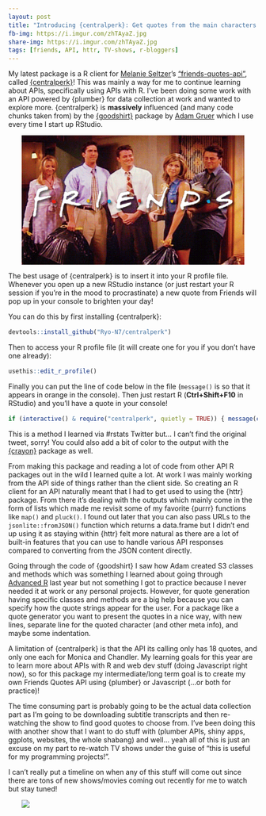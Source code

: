 ```yaml
---
layout: post
title: "Introducing {centralperk}: Get quotes from the main characters of the TV show 'Friends'"
fb-img: https://i.imgur.com/zhTAyaZ.jpg
share-img: https://i.imgur.com/zhTAyaZ.jpg
tags: [friends, API, httr, TV-shows, r-bloggers]
---
```


My latest package is a R client for [Melanie
Seltzer](https://github.com/melanieseltzer)’s
[“friends-quotes-api”](https://friends-quotes-api.herokuapp.com/),
called [{centralperk}](https://github.com/Ryo-N7/centralperk)! This was
mainly a way for me to continue learning about APIs, specifically using
APIs with R. I’ve been doing some work with an API powered by {plumber}
for data collection at work and wanted to explore more. {centralperk} is
**massively** influenced (and many code chunks taken from) by the
[{goodshirt}](https://github.com/adam-gruer/goodshirt) package by [Adam
Gruer](https://github.com/adam-gruer) which I use every time I start up
RStudio.

<img src="../assets/2021-05-06-friends-quotes-api_files/friends-cover.gif" style="display: block; margin: auto;" width = "450" />

The best usage of {centralperk} is to insert it into your R profile
file. Whenever you open up a new RStudio instance (or just restart your
R session if you’re in the mood to procrastinate) a new quote from
Friends will pop up in your console to brighten your day!

You can do this by first installing {centralperk}:

``` r
devtools::install_github("Ryo-N7/centralperk")
```

Then to access your R profile file (it will create one for you if you
don’t have one already):

``` r
usethis::edit_r_profile()
```

Finally you can put the line of code below in the file (`message()` is
so that it appears in orange in the console). Then just restart R
(**Ctrl+Shift+F10** in RStudio) and you’ll have a quote in your console!

``` r
if (interactive() & require("centralperk", quietly = TRUE)) { message(centralperk()) }
```

This is a method I learned via \#rstats Twitter but… I can’t find the
original tweet, sorry! You could also add a bit of color to the output
with the [{crayon}](https://cran.r-project.org/package=crayon) package
as well.

From making this package and reading a lot of code from other API R
packages out in the wild I learned quite a lot. At work I was mainly
working from the API side of things rather than the client side. So
creating an R client for an API naturally meant that I had to get used
to using the {httr} package. From there it’s dealing with the outputs
which mainly come in the form of lists which made me revisit some of my
favorite {purrr} functions like `map()` and `pluck()`. I found out later
that you can also pass URLs to the `jsonlite::fromJSON()` function which
returns a data.frame but I didn’t end up using it as staying within
{httr} felt more natural as there are a lot of built-in features that
you can use to handle various API responses compared to converting from
the JSON content directly.

Going through the code of {goodshirt} I saw how Adam created S3 classes
and methods which was something I learned about going through [Advanced
R](https://adv-r.hadley.nz/s3.html) last year but not something I got to
practice because I never needed it at work or any personal projects.
However, for quote generation having specific classes and methods are a
big help because you can specify how the quote strings appear for the
user. For a package like a quote generator you want to present the
quotes in a nice way, with new lines, separate line for the quoted
character (and other meta info), and maybe some indentation.

A limitation of {centralperk} is that the API its calling only has 18
quotes, and only one each for Monica and Chandler. My learning goals for
this year are to learn more about APIs with R and web dev stuff (doing
Javascript right now), so for this package my intermediate/long term
goal is to create my own Friends Quotes API using {plumber} or
Javascript (…or both for practice)!

The time consuming part is probably going to be the actual data
collection part as I’m going to be downloading subtitle transcripts and
then re-watching the show to find good quotes to choose from. I’ve been
doing this with another show that I want to do stuff with (plumber APIs,
shiny apps, ggplots, websites, the whole shabang) and well… yeah all of
this is just an excuse on my part to re-watch TV shows under the guise
of “this is useful for my programming projects!”.

I can’t really put a timeline on when any of this stuff will come out
since there are tons of new shows/movies coming out recently for me to watch but stay
tuned!

<img src="https://i.imgur.com/zhTAyaZ.jpg" style="display: block; margin: auto;" width = "450" />
